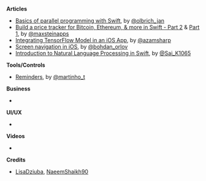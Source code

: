 **Articles**

* [Basics of parallel programming with Swift](https://medium.com/flawless-app-stories/basics-of-parallel-programming-with-swift-93fee8425287), by [@olbrich_jan](https://twitter.com/olbrich_jan)
* [Build a price tracker for Bitcoin, Ethereum, & more in Swift - Part 2](https://maxste.in/build-a-cryptocurrency-price-tracker-in-swift-f3ae74621730) & [Part 1](https://maxste.in/build-an-ethereum-bitcoin-price-tracking-app-in-swift-f467b7f3ae35), by [@maxsteinapps](https://twitter.com/maxsteinapps)
* [Integrating TensorFlow Model in an iOS App](https://hackernoon.com/integrating-tensorflow-model-in-an-ios-app-cecf30b9068d), by [@azamsharp](https://twitter.com/azamsharp)
* [Screen navigation in iOS](https://badootech.badoo.com/screen-navigation-in-ios-dd99b09228b2), by [@bohdan_orlov](https://twitter.com/bohdan_orlov)
* [Introduction to Natural Language Processing in Swift](https://www.appcoda.com/natural-language-processing-swift/), by [@Sai_K1065](https://twitter.com/sai_k1065)

**Tools/Controls**

* [Reminders](https://github.com/tiagomartinho/Reminders), by [@martinho_t](https://twitter.com/martinho_t)

**Business**

* 

**UI/UX**

* 

**Videos**

* 

**Credits**

* [LisaDziuba](https://github.com/LisaDziuba), [NaeemShaikh90](https://github.com/naeemshaikh90)
